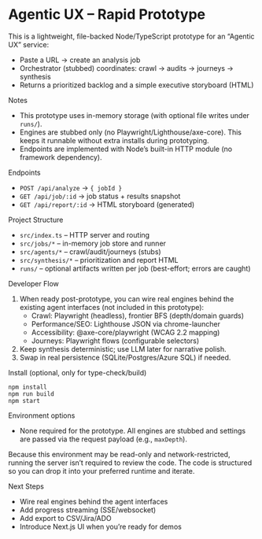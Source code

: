 # Agentic UX – Rapid Prototype

This is a lightweight, file-backed Node/TypeScript prototype for an “Agentic UX” service:

- Paste a URL → create an analysis job
- Orchestrator (stubbed) coordinates: crawl → audits → journeys → synthesis
- Returns a prioritized backlog and a simple executive storyboard (HTML)

Notes
- This prototype uses in-memory storage (with optional file writes under `runs/`).
- Engines are stubbed only (no Playwright/Lighthouse/axe-core). This keeps it runnable without extra installs during prototyping.
- Endpoints are implemented with Node’s built-in HTTP module (no framework dependency).

Endpoints
- `POST /api/analyze` → `{ jobId }`
- `GET /api/job/:id` → job status + results snapshot
- `GET /api/report/:id` → HTML storyboard (generated)

Project Structure
- `src/index.ts` – HTTP server and routing
- `src/jobs/*` – in-memory job store and runner
- `src/agents/*` – crawl/audit/journeys (stubs)
- `src/synthesis/*` – prioritization and report HTML
- `runs/` – optional artifacts written per job (best-effort; errors are caught)

Developer Flow
1) When ready post-prototype, you can wire real engines behind the existing agent interfaces (not included in this prototype):
   - Crawl: Playwright (headless), frontier BFS (depth/domain guards)
   - Performance/SEO: Lighthouse JSON via chrome-launcher
   - Accessibility: @axe-core/playwright (WCAG 2.2 mapping)
   - Journeys: Playwright flows (configurable selectors)
2) Keep synthesis deterministic; use LLM later for narrative polish.
3) Swap in real persistence (SQLite/Postgres/Azure SQL) if needed.

Install (optional, only for type-check/build)
```
npm install
npm run build
npm start
```

Environment options
- None required for the prototype. All engines are stubbed and settings are passed via the request payload (e.g., `maxDepth`).

Because this environment may be read-only and network-restricted, running the server isn’t required to review the code. The code is structured so you can drop it into your preferred runtime and iterate.

Next Steps
- Wire real engines behind the agent interfaces
- Add progress streaming (SSE/websocket)
- Add export to CSV/Jira/ADO
- Introduce Next.js UI when you’re ready for demos
